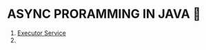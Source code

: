 # ASYNC PRORAMMING IN JAVA 🤔

1. [Executor Service](https://www.baeldung.com/java-executor-service-tutorial)
2. 
